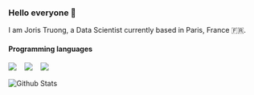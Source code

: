 ### Hello everyone 👋

I am Joris Truong, a Data Scientist currently based in Paris, France :fr:.

#### Programming languages

<p>
  <img src="https://img.shields.io/badge/Scala-DC322F?style=for-the-badge&logo=scala" />&nbsp;&nbsp;&nbsp;
  <img src="https://img.shields.io/badge/Apache%20Spark-424244?style=for-the-badge&logo=apache-spark" />&nbsp;&nbsp;&nbsp;
  <img src="https://img.shields.io/badge/Python-fed849?style=for-the-badge&logo=python" />&nbsp;&nbsp;
</p>

![Github Stats](https://github-readme-stats.vercel.app/api?username=JorisTruong&count_private=true&show_icons=true&include_all_commits=true)

<!--
**JorisTruong/JorisTruong** is a ✨ _special_ ✨ repository because its `README.md` (this file) appears on your GitHub profile.

Here are some ideas to get you started:

- 🔭 I’m currently working on ...
- 🌱 I’m currently learning ...
- 👯 I’m looking to collaborate on ...
- 🤔 I’m looking for help with ...
- 💬 Ask me about ...
- 📫 How to reach me: ...
- 😄 Pronouns: ...
- ⚡ Fun fact: ...
-->
